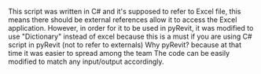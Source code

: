 This script was written in C# and it's supposed to refer to Excel file, this means there should be external references allow it to access the Excel application.
However, in order for it to be used in pyRevit, it was modified to use "Dictionary" instead of excel because this is a must if you are using C# script in pyRevit (not to refer to externals) 
Why pyRevit? because at that time it was easier to spread among the team The code can be easily modified to match any input/output accordingly.
